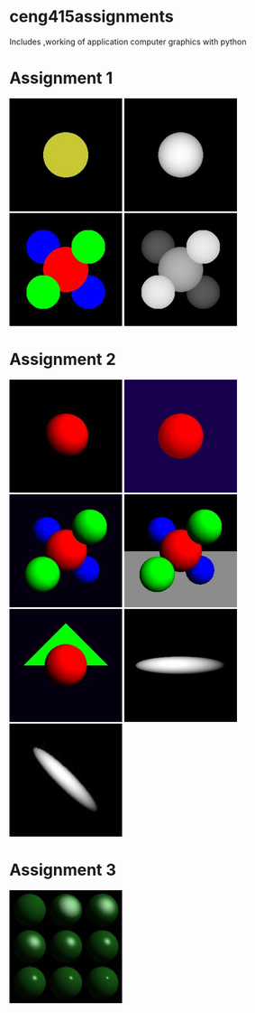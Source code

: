 # ceng415assignments
Includes ,working of application computer graphics with python
# Assignment 1
<p float="left">
  <img alt="scene1" src="https://github.com/arzuozkan/ceng415assignments/blob/development/assignment1/scene1.jpg" width=200px padding=5px>
  <img alt="scene1_depth" src="https://github.com/arzuozkan/ceng415assignments/blob/development/assignment1/scene1_depth.jpg" width=200px padding=5px>
  <img alt="scene2" src="https://github.com/arzuozkan/ceng415assignments/blob/development/assignment1/scene2.jpg" width=200px padding=5px>
  <img alt="scene2_depth" src="https://github.com/arzuozkan/ceng415assignments/blob/development/assignment1/scene2_depth.jpg" width=200px padding=5px>
</p>


# Assignment 2
<p float="left">
  <img alt="scene1_diffuse" src="https://github.com/arzuozkan/ceng415assignments/blob/development/assignment2/scene1_diffuse.jpg" width=200px padding=5px>
  <img alt="scene2_ambient" src="https://github.com/arzuozkan/ceng415assignments/blob/development/assignment2/scene2_ambient.jpg" width=200px padding=5px>
  <img alt="scene3_perspective" src="https://github.com/arzuozkan/ceng415assignments/blob/development/assignment2/scene3_perspective.jpg" width=200px padding=5px>
  <img alt="scene4_plane" src="https://github.com/arzuozkan/ceng415assignments/blob/development/assignment2/scene4_plane.jpg" width=200px padding=5px>
  <img alt="scene5_sphere_triangle" src="https://github.com/arzuozkan/ceng415assignments/blob/development/assignment2/scene5_sphere_triangle.jpg" width=200px padding=5px>
  <img alt="scene6_squashed_sphere" src="https://github.com/arzuozkan/ceng415assignments/blob/development/assignment2/scene6_squashed_sphere.jpg" width=200px padding=5px>
  <img alt="scene7_squashed_rotated_sphere" src="https://github.com/arzuozkan/ceng415assignments/blob/development/assignment2/scene7_squashed_rotated_sphere.jpg" width=200px padding=5px>
</p>

# Assignment 3
<p float="left">
 <img alt="scene1_exponent_variations" src="https://github.com/arzuozkan/ceng415assignments/blob/development/assignment3/scene1_exponent_variations.jpg" width=200px padding=5px>
</p>
